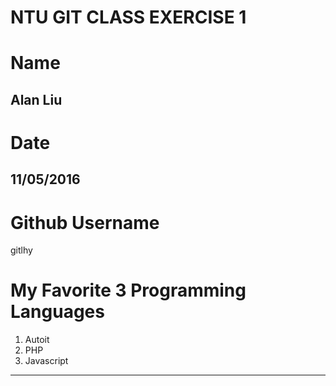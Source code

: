 # NTU GIT CLASS EXERCISE 1

Name
====
Alan Liu
--------


Date
====
11/05/2016
----------


Github Username
================
gitlhy


My Favorite 3 Programming Languages
===================================
1. Autoit
1. PHP
1. Javascript

---
